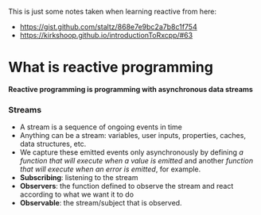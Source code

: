 This is just some notes taken when learning reactive from here: 
- https://gist.github.com/staltz/868e7e9bc2a7b8c1f754
- https://kirkshoop.github.io/introductionToRxcpp/#63 

# What is reactive programming
**Reactive programming is programming with asynchronous data streams**

### Streams
- A stream is a sequence of ongoing events in time
- Anything can be a stream: variables, user inputs, properties, caches, data structures, etc.
- We capture these emitted events only asynchronously by defining *a function that will execute when a value is emitted* and another *function that will execute when an error is emitted*, for example.
- **Subscribing**: listening to the stream
- **Observers**: the function defined to observe the stream and react according to what we want it to do
- **Observable**: the stream/subject that is observed. 